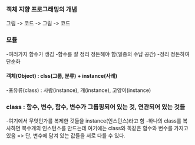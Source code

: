 ### 객체 지향 프로그래밍의 개념
그림 -> 코드 -> 그림 -> 코드

### 모듈
-여러가지 함수가 생김
-함수를 잘 정리 정돈해야 함(일종의 수납 공간)
-정리 정돈하여 단순화

#### 객체(Object) :  clss(그룹, 분류) + instance(사례)
-포유류(class) : 사람(instance), 개(instance), 고양이(instance)

### class : 함수, 변수, 함수, 변수가 그룹핑되어 있는 것, 연관되어 있는 것들
-여기에서 무엇인가를 복제한 것들을 instance(인스턴스)라고 함
-하나의  class를 복사하면 복수개의 인스턴스를 만드는데 여기에는 class와 똑같은 함수와 변수를 가지고 있음
=> 단, 변수에 담겨 있는 값들을 서로 다를 수 있다.
